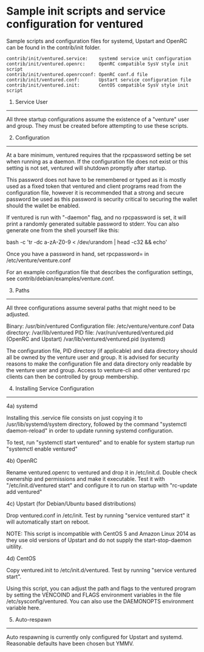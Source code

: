 Sample init scripts and service configuration for ventured
==========================================================

Sample scripts and configuration files for systemd, Upstart and OpenRC
can be found in the contrib/init folder.

    contrib/init/ventured.service:    systemd service unit configuration
    contrib/init/ventured.openrc:     OpenRC compatible SysV style init script
    contrib/init/ventured.openrcconf: OpenRC conf.d file
    contrib/init/ventured.conf:       Upstart service configuration file
    contrib/init/ventured.init:       CentOS compatible SysV style init script

1. Service User
---------------------------------

All three startup configurations assume the existence of a "venture" user
and group.  They must be created before attempting to use these scripts.

2. Configuration
---------------------------------

At a bare minimum, ventured requires that the rpcpassword setting be set
when running as a daemon.  If the configuration file does not exist or this
setting is not set, ventured will shutdown promptly after startup.

This password does not have to be remembered or typed as it is mostly used
as a fixed token that ventured and client programs read from the configuration
file, however it is recommended that a strong and secure password be used
as this password is security critical to securing the wallet should the
wallet be enabled.

If ventured is run with "-daemon" flag, and no rpcpassword is set, it will
print a randomly generated suitable password to stderr.  You can also
generate one from the shell yourself like this:

bash -c 'tr -dc a-zA-Z0-9 < /dev/urandom | head -c32 && echo'

Once you have a password in hand, set rpcpassword= in /etc/venture/venture.conf

For an example configuration file that describes the configuration settings,
see contrib/debian/examples/venture.conf.

3. Paths
---------------------------------

All three configurations assume several paths that might need to be adjusted.

Binary:              /usr/bin/ventured
Configuration file:  /etc/venture/venture.conf
Data directory:      /var/lib/ventured
PID file:            /var/run/ventured/ventured.pid (OpenRC and Upstart)
                     /var/lib/ventured/ventured.pid (systemd)

The configuration file, PID directory (if applicable) and data directory
should all be owned by the venture user and group.  It is advised for security
reasons to make the configuration file and data directory only readable by the
venture user and group.  Access to venture-cli and other ventured rpc clients
can then be controlled by group membership.

4. Installing Service Configuration
-----------------------------------

4a) systemd

Installing this .service file consists on just copying it to
/usr/lib/systemd/system directory, followed by the command
"systemctl daemon-reload" in order to update running systemd configuration.

To test, run "systemctl start ventured" and to enable for system startup run
"systemctl enable ventured"

4b) OpenRC

Rename ventured.openrc to ventured and drop it in /etc/init.d.  Double
check ownership and permissions and make it executable.  Test it with
"/etc/init.d/ventured start" and configure it to run on startup with
"rc-update add ventured"

4c) Upstart (for Debian/Ubuntu based distributions)

Drop ventured.conf in /etc/init.  Test by running "service ventured start"
it will automatically start on reboot.

NOTE: This script is incompatible with CentOS 5 and Amazon Linux 2014 as they
use old versions of Upstart and do not supply the start-stop-daemon uitility.

4d) CentOS

Copy ventured.init to /etc/init.d/ventured. Test by running "service ventured start".

Using this script, you can adjust the path and flags to the ventured program by
setting the VENCOIND and FLAGS environment variables in the file
/etc/sysconfig/ventured. You can also use the DAEMONOPTS environment variable here.

5. Auto-respawn
-----------------------------------

Auto respawning is currently only configured for Upstart and systemd.
Reasonable defaults have been chosen but YMMV.
